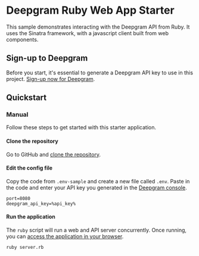 <!--
Edit Framework and/or Language into the title for e.g.
- Deepgram React Web App Starter
- Deepgram PHP Websockets Starter
- Deepgram Node Command-line Starter
-->

# Deepgram Ruby Web App Starter

<!-- Write an intro for this project -->

This sample demonstrates interacting with the Deepgram API from Ruby. It uses the Sinatra framework, with a javascript client built from web components.

## Sign-up to Deepgram

<!-- Please leave this section unchanged, unless providing a UTM. -->

Before you start, it's essential to generate a Deepgram API key to use in this project. [Sign-up now for Deepgram](https://console.deepgram.com/signup).

## Quickstart

<!-- Delete these sections as appropriate. Please include at least a manual one. -->

### Manual

Follow these steps to get started with this starter application.

<!-- Edit as appropriate -->

#### Clone the repository

Go to GitHub and [clone the repository](https://github.com/deepgram-starters/deepgram-ruby-starters).

#### Edit the config file

Copy the code from `.env-sample` and create a new file called `.env`. Paste in the code and enter your API key you generated in the [Deepgram console](https://console.deepgram.com/).

```
port=8080
deepgram_api_key=%api_key%
```

#### Run the application

The `ruby` script will run a web and API server concurrently. Once running, you can [access the application in your browser](http://localhost:8080/).

```bash
ruby server.rb
```
